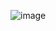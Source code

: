 ![image](https://user-images.githubusercontent.com/100759521/189515820-b37ef3c0-de9f-40a5-b861-c64107fc3a2c.png)
